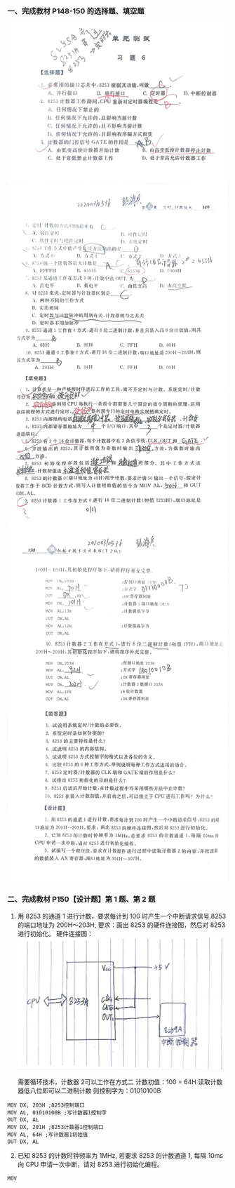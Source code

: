 ### 一、完成教材 P148-150 的选择题、填空题
![](https://raw.githubusercontent.com/Clear-Love/image/main/image/2e842f06f23fea1efabd517fe937b31.jpg)
![](https://raw.githubusercontent.com/Clear-Love/image/main/image/3074cc13e1182bda845a3d1007f666d.jpg)
![](https://raw.githubusercontent.com/Clear-Love/image/main/image/df4663fdc791c241e2fd0b392243748.jpg)

### 二、完成教材 P150【设计题】第 1 题、第 2 题

1. 用 8253 的通道 1 进行计数，要求每计到 100 时产生一个中断请求信号.8253 的端口地址为 200H～203H, 要求：画出 8253 的硬件连接图，然后对 8253 进行初始化。
	硬件连接图：![](https://raw.githubusercontent.com/Clear-Love/image/main/image/bf7410fc5ba5bc1fa0df2cf49386d75.jpg)

	
	需要循环技术，计数器 2可以工作在方式二
	计数初值：100 = 64H 读取计数器低八位即可以二进制计数
	则控制字为：01010100B
```armasm
MOV DX, 203H ;8253控制端口
MOV AL, 01010100B ;写计数器1控制字
OUT DX, AL
MOV DX, 201H ;8253计数器1控制端口
MOV AL, 64H ;写计数器1初始值
OUT DX, AL 
```



2. 已知 8253 的计数时钟频率为 1MHz, 若要求 8253 的计数通道 1, 每隔 10ms 向 CPU 申请一次中断，请对 8253 进行初始化编程。

```armasm
MOV
```